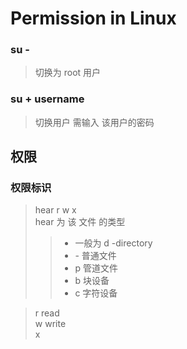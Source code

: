 # Permission in Linux

### su - 
> 切换为 root 用户 <br>

### su + username
> 切换用户 需输入 该用户的密码 <br>


## 权限
### 权限标识
> hear r w x <br>
> hear 为 该 文件 的类型 <br>
>> * 一般为 d -directory <br>
>> * \- 普通文件 <br>
>> * p 管道文件 <br>
>> * b 块设备 <br>
>> * c 字符设备 <br>

> r read <br>
> w write <br>
> x 